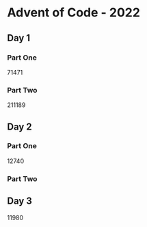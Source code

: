 # Advent of Code - 2022

## Day 1

### Part One

71471

### Part Two

211189

## Day 2

### Part One

12740

### Part Two

## Day 3

11980
